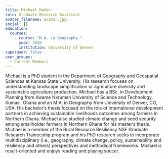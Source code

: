 ```yaml
---
title: Michael Madin
role: Graduate Research Assistant
avatar_filename: avatar.jpg
social: []
education:
  courses:
    - course: "M.A. in Geography "
      year: 2020
      institution: University of Denver
superuser: false
user_groups:
  - Current Members
---
```

Michael is a PhD student in the Department of Geography and Geospatial Sciences at Kansas State University. His research focuses on understanding landscape simplification or agriculture diversity and sustainable agriculture production. Michael has a BSc. in Development Planning from Kwame Nkrumah University of Science and Technology, Kumasi, Ghana and an M.A. in Geography from University of Denver, CO, USA. His bachelor’s thesis focused on the role of international development partners in achieving sustainable livelihoods outcomes among farmers in Northern Ghana. Michael also studied climate change and seed security among smallholder farmers in Northern Ghana for his master’s thesis. Michael is a member of the Rural Resource Resiliency NSF Graduate Research Traineeship program and his PhD research seeks to incorporate multidisciplinary (i.e., geography, climate change, policy, sustainability and resiliency and others) perspectives and methodical frameworks. Michael is result-oriented and enjoys reading and playing soccer.